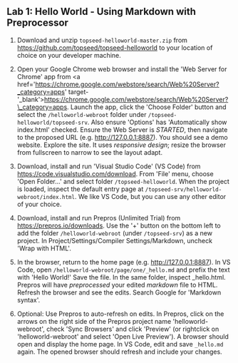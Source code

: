 ## Lab 1: Hello World - Using Markdown with Preprocessor

1. Download and unzip `topseed-helloworld-master.zip` from <a href='https://github.com/topseed/topseed-helloworld' target='_blank'>https://github.com/topseed/topseed-helloworld</a> to your location of choice on your developer machine.

2. Open your Google Chrome web browser and install the 'Web Server for Chrome' app from <a href='https://chrome.google.com/webstore/search/Web%20Server?_category=apps' target-'_blank'>https://chrome.google.com/webstore/search/Web%20Server?\_category=apps</a>. Launch the app, click the 'Choose Folder' button and select the `/helloworld-webroot` folder under `/topseed-helloworld/topseed-srv`. Also ensure 'Options' has 'Automatically show index.html' checked. Ensure the Web Server is _STARTED_, then navigate to the proposed URL (e.g. <a href='http://127.0.0.1:8887' target='_blank'>http://127.0.0.1:8887</a>). You should see a demo website. Explore the site. It uses _responsive design_; resize the browser from fullscreen to narrow to see the layout adapt. 

3. Download, install and run 'Visual Studio Code' (VS Code) from <a href='https://code.visualstudio.com/download' target='_blank'>https://code.visualstudio.com/download</a>. From 'File' menu, choose 'Open Folder...' and select folder `/topseed-helloworld`. When the project is loaded, inspect the default entry page at `/topseed-srv/helloworld-webroot/index.html`. We like VS Code, but you can use any other editor of your choice.

4. Download, install and run Prepros (Unlimited Trial) from <a href='https://prepros.io/downloads' target='_blank'>https://prepros.io/downloads</a>. Use the '+' button on the bottom left to add the folder `/helloworld-webroot` (under `/topseed-srv`) as a new project. In Project/Settings/Compiler Settings/Markdown, uncheck 'Wrap with HTML'.

5. In the browser, return to the home page (e.g. <a href='http://127.0.0.1:8887' target='_blank'>http://127.0.0.1:8887</a>). In VS Code, open `/helloworld-webroot/page/one/_hello.md` and prefix the text with 'Hello World!' Save the file. In the same folder, inspect _hello.html. Prepros will have _preprocessed_ your edited _markdown_ file to HTML. Refresh the browser and see the edits. Search Google for 'Markdown syntax'.

6. Optional: Use Prepros to auto-refresh on edits. In Prepros, click on the arrows on the right side of the Prepros project name 'helloworld-webroot', check 'Sync Browsers' and click 'Preview' (or rightclick on 'helloworld-webroot' and select 'Open Live Preview'). A browser should open and display the home page. In VS Code, edit and save `_hello.md` again. The opened browser should refresh and include your changes.
